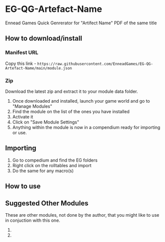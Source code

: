 # EG-QG-Artefact-Name
Ennead Games Quick Genrerator for "Artifect Name" PDF of the same title

## How to download/install

### Manifest URL
Copy this link - 
`https://raw.githubusercontent.com/EnneadGames/EG-QG-Artefact-Name/main/module.json`

### Zip
Download the latest zip and extract it to your module data folder. 


1. Once downloaded and installed, launch your game world and go to "Manage Modules"
2. Find the module on the list of the ones you have installed
3. Activate it
4. Click on "Save Module Settings"
5. Anything within the module is now in a compendium ready for importing or use.


## Importing
1. Go to compedium and find the EG folders
2. Right click on the rolltables and import
3. Do the same for any macro(s)



## How to use



## Suggested Other Modules


These are other modules, not done by the author, that you might like to use in 
conjuction with this one.

1. 
2. 